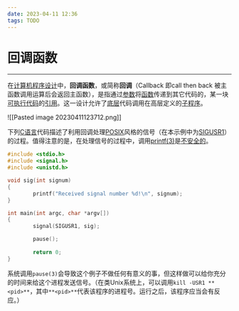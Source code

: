 ```yaml
---
date: 2023-04-11 12:36
tags: TODO
---
```


# 回调函数

---

在[计算机程序设计](https://zh.wikipedia.org/wiki/%E8%AE%A1%E7%AE%97%E6%9C%BA%E7%A8%8B%E5%BA%8F%E8%AE%BE%E8%AE%A1 "计算机程序设计")中，**回调函数**，或简称**回调**（Callback 即call then back 被主函数调用运算后会返回主函数），是指通过[参数](https://zh.wikipedia.org/wiki/%E5%8F%83%E6%95%B8_(%E7%A8%8B%E5%BC%8F%E8%A8%AD%E8%A8%88) "参数 (程序设计)")将[函数](https://zh.wikipedia.org/wiki/%E5%AD%90%E7%A8%8B%E5%BA%8F "子程序")传递到其它代码的，某一块[可执行代码](https://zh.wikipedia.org/wiki/%E5%8F%AF%E6%89%A7%E8%A1%8C%E6%96%87%E4%BB%B6 "可执行文件")的[引用](https://zh.wikipedia.org/wiki/%E5%BC%95%E7%94%A8_(%E7%A8%8B%E5%BA%8F%E8%AE%BE%E8%AE%A1) "引用 (程序设计)")。这一设计允许了[底层](https://zh.wikipedia.org/wiki/%E6%8A%BD%E8%B1%A1%E5%B1%A4 "抽象层")代码调用在高层定义的[子程序](https://zh.wikipedia.org/wiki/%E5%AD%90%E7%A8%8B%E5%BA%8F "子程序")。

![[Pasted image 20230411123712.png]]

下列[C语言](https://zh.wikipedia.org/wiki/C%E8%AF%AD%E8%A8%80 "C语言")代码描述了利用回调处理[POSIX](https://zh.wikipedia.org/wiki/POSIX "POSIX")风格的信号（在本示例中为[SIGUSR1](https://zh.wikipedia.org/wiki/SIGUSR1%E5%92%8CSIGUSR2 "SIGUSR1和SIGUSR2")）的过程。值得注意的是，在处理信号的过程中，调用[printf(3)](https://zh.wikipedia.org/wiki/Printf "Printf")是[不安全的](https://zh.wikipedia.org/wiki/%E4%BF%A1%E5%8F%B7_(%E8%AE%A1%E7%AE%97%E6%9C%BA%E7%A7%91%E5%AD%A6)#风险 "信号 (计算机科学)")。

```C
#include <stdio.h>
#include <signal.h>
#include <unistd.h>

void sig(int signum)
{
        printf("Received signal number %d!\n", signum);
}

int main(int argc, char *argv[])
{
        signal(SIGUSR1, sig);

        pause();
        
        return 0;
}
```

系统调用`pause(3)`会导致这个例子不做任何有意义的事，但这样做可以给你充分的时间来给这个进程发送信号。（在类Unix系统上，可以调用`kill -USR1 **<pid>**`，其中`**<pid>**`代表该程序的进程号。运行之后，该程序应当会有反应。）